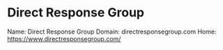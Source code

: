 
# Direct Response Group

Name: Direct Response Group
Domain: directresponsegroup.com
Home: https://www.directresponsegroup.com/
